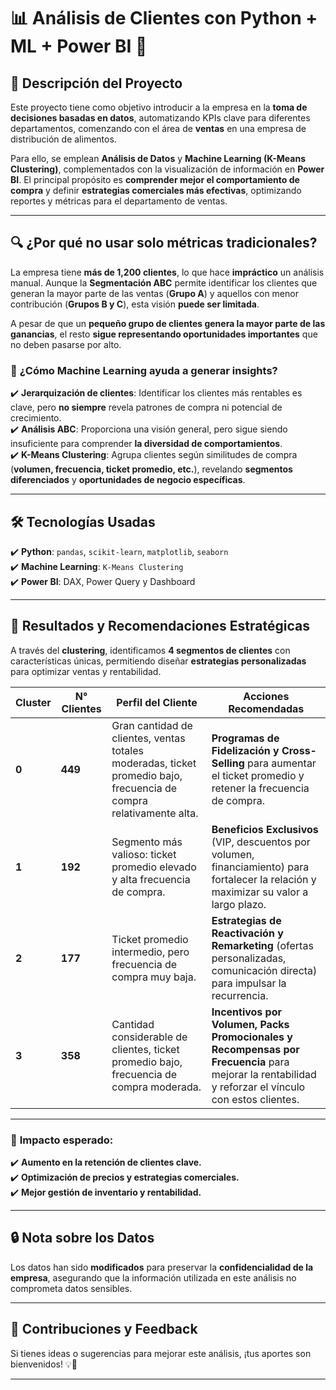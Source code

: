 # 📊 Análisis de Clientes con Python + ML + Power BI 🚀  

## 📌 Descripción del Proyecto  

Este proyecto tiene como objetivo introducir a la empresa en la **toma de decisiones basadas en datos**, automatizando KPIs clave para diferentes departamentos, comenzando con el área de **ventas** en una empresa de distribución de alimentos.  

Para ello, se emplean **Análisis de Datos** y **Machine Learning (K-Means Clustering)**, complementados con la visualización de información en **Power BI**. El principal propósito es **comprender mejor el comportamiento de compra** y definir **estrategias comerciales más efectivas**, optimizando reportes y métricas para el departamento de ventas.  

---

## 🔍 **¿Por qué no usar solo métricas tradicionales?**  

La empresa tiene **más de 1,200 clientes**, lo que hace **impráctico** un análisis manual. Aunque la **Segmentación ABC** permite identificar los clientes que generan la mayor parte de las ventas (**Grupo A**) y aquellos con menor contribución (**Grupos B y C**), esta visión **puede ser limitada**.  

A pesar de que un **pequeño grupo de clientes genera la mayor parte de las ganancias**, el resto **sigue representando oportunidades importantes** que no deben pasarse por alto.  

### 📌 **¿Cómo Machine Learning ayuda a generar insights?**  

✔️ **Jerarquización de clientes**: Identificar los clientes más rentables es clave, pero **no siempre** revela patrones de compra ni potencial de crecimiento.  
✔️ **Análisis ABC**: Proporciona una visión general, pero sigue siendo insuficiente para comprender **la diversidad de comportamientos**.  
✔️ **K-Means Clustering**: Agrupa clientes según similitudes de compra (**volumen, frecuencia, ticket promedio, etc.**), revelando **segmentos diferenciados** y **oportunidades de negocio específicas**.  

---

## 🛠 **Tecnologías Usadas**  

✔️ **Python**: `pandas`, `scikit-learn`, `matplotlib`, `seaborn`  
✔️ **Machine Learning**: `K-Means Clustering`  
✔️ **Power BI**: DAX, Power Query y Dashboard  

---

## 🎯 **Resultados y Recomendaciones Estratégicas**  

A través del **clustering**, identificamos **4 segmentos de clientes** con características únicas, permitiendo diseñar **estrategias personalizadas** para optimizar ventas y rentabilidad.  

| Cluster  | N° Clientes | Perfil del Cliente  | Acciones Recomendadas  |
|----------|------------|---------------------|------------------------|
| **0** | **449** | Gran cantidad de clientes, ventas totales moderadas, ticket promedio bajo, frecuencia de compra relativamente alta. | **Programas de Fidelización y Cross-Selling** para aumentar el ticket promedio y retener la frecuencia de compra. |
| **1** | **192** | Segmento más valioso: ticket promedio elevado y alta frecuencia de compra. | **Beneficios Exclusivos** (VIP, descuentos por volumen, financiamiento) para fortalecer la relación y maximizar su valor a largo plazo. |
| **2** | **177** | Ticket promedio intermedio, pero frecuencia de compra muy baja. | **Estrategias de Reactivación y Remarketing** (ofertas personalizadas, comunicación directa) para impulsar la recurrencia. |
| **3** | **358** | Cantidad considerable de clientes, ticket promedio bajo, frecuencia de compra moderada. | **Incentivos por Volumen, Packs Promocionales y Recompensas por Frecuencia** para mejorar la rentabilidad y reforzar el vínculo con estos clientes. |

---

### 📌 **Impacto esperado:**  

✔️ **Aumento en la retención de clientes clave.**  
✔️ **Optimización de precios y estrategias comerciales.**  
✔️ **Mejor gestión de inventario y rentabilidad.**  

---

## 🔒 **Nota sobre los Datos**  

Los datos han sido **modificados** para preservar la **confidencialidad de la empresa**, asegurando que la información utilizada en este análisis no comprometa datos sensibles.  

---

## 📢 **Contribuciones y Feedback**  
Si tienes ideas o sugerencias para mejorar este análisis, ¡tus aportes son bienvenidos! 💡🚀  

---

